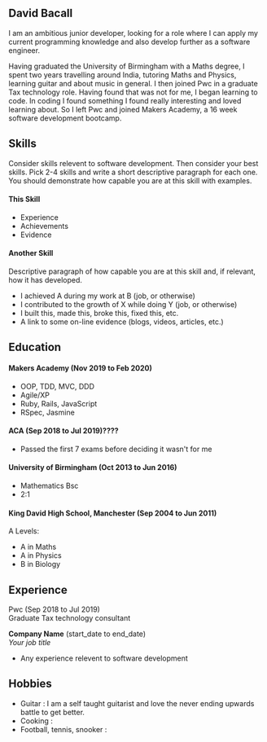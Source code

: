 ## David Bacall

I am an ambitious junior developer, looking for a role where I can apply my current
programming knowledge and also develop further as a software engineer.

Having graduated the University of Birmingham with a Maths degree, I spent two years
travelling around India, tutoring Maths and Physics, learning guitar and about music in general. I then joined Pwc in a graduate Tax technology role. Having found that was not for me, I began learning to code. In 
coding I found something I found really interesting and loved learning about. So I 
left Pwc and joined Makers Academy, a 16 week software development bootcamp.


## Skills

Consider skills relevent to software development. Then consider your best skills. Pick 2-4 skills and write a short descriptive paragraph for each one. You should demonstrate how capable you are at this skill with examples.

#### This Skill

- Experience
- Achievements
- Evidence

#### Another Skill

Descriptive paragraph of how capable you are at this skill and, if relevant, how it has developed.

- I achieved A during my work at B (job, or otherwise)
- I contributed to the growth of X while doing Y (job, or otherwise)
- I built this, made this, broke this, fixed this, etc.
- A link to some on-line evidence (blogs, videos, articles, etc.)

## Education

#### Makers Academy (Nov 2019 to Feb 2020)

- OOP, TDD, MVC, DDD
- Agile/XP
- Ruby, Rails, JavaScript
- RSpec, Jasmine

#### ACA (Sep 2018 to Jul 2019)????

- Passed the first 7 exams before deciding it wasn't for me

#### University of Birmingham (Oct 2013 to Jun 2016)

- Mathematics Bsc
- 2:1

#### King David High School, Manchester (Sep 2004 to Jun 2011)

A Levels:  
- A in Maths
- A in Physics
- B in Biology

## Experience

Pwc (Sep 2018 to Jul 2019)    
Graduate Tax technology consultant 

**Company Name** (start_date to end_date)   
*Your job title*  
- Any experience relevent to software development

## Hobbies

- Guitar : I am a self taught guitarist and love the never ending upwards battle
to get better.
- Cooking : 
- Football, tennis, snooker :
